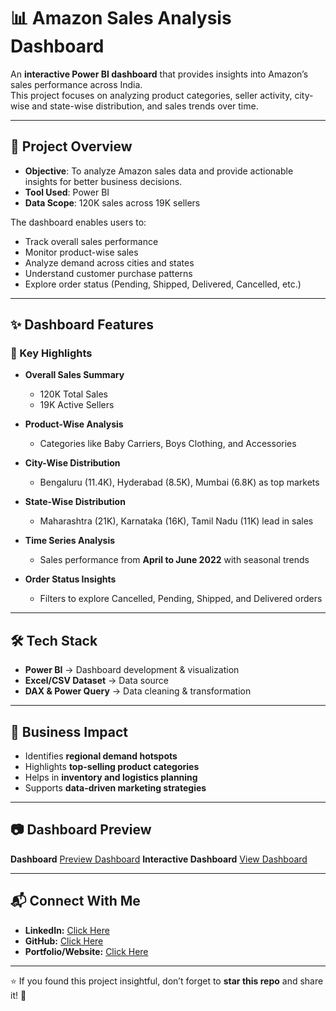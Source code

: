 # 📊 Amazon Sales Analysis Dashboard

An **interactive Power BI dashboard** that provides insights into Amazon’s sales performance across India.  
This project focuses on analyzing product categories, seller activity, city-wise and state-wise distribution, and sales trends over time.

---

## 🚀 Project Overview
- **Objective**: To analyze Amazon sales data and provide actionable insights for better business decisions.  
- **Tool Used**: Power BI  
- **Data Scope**: 120K sales across 19K sellers  

The dashboard enables users to:
- Track overall sales performance  
- Monitor product-wise sales  
- Analyze demand across cities and states  
- Understand customer purchase patterns  
- Explore order status (Pending, Shipped, Delivered, Cancelled, etc.)  

---

## ✨ Dashboard Features
### 📌 Key Highlights
- **Overall Sales Summary**  
  - 120K Total Sales  
  - 19K Active Sellers  

- **Product-Wise Analysis**  
  - Categories like Baby Carriers, Boys Clothing, and Accessories  

- **City-Wise Distribution**  
  - Bengaluru (11.4K), Hyderabad (8.5K), Mumbai (6.8K) as top markets  

- **State-Wise Distribution**  
  - Maharashtra (21K), Karnataka (16K), Tamil Nadu (11K) lead in sales  

- **Time Series Analysis**  
  - Sales performance from **April to June 2022** with seasonal trends  

- **Order Status Insights**  
  - Filters to explore Cancelled, Pending, Shipped, and Delivered orders  

---

## 🛠️ Tech Stack
- **Power BI** → Dashboard development & visualization  
- **Excel/CSV Dataset** → Data source  
- **DAX & Power Query** → Data cleaning & transformation  

---

## 🎯 Business Impact
- Identifies **regional demand hotspots**  
- Highlights **top-selling product categories**  
- Helps in **inventory and logistics planning**  
- Supports **data-driven marketing strategies**  

---

## 📷 Dashboard Preview
**Dashboard** [Preview Dashboard](https://github.com/bhuvi16t/Amazon-Sales-Analysis--Dashboard-PowerBI/blob/main/Preview%20Dasboard%20.png) 
**Interactive Dashboard** [ View Dashboard ](https://app.powerbi.com/view?r=eyJrIjoiNTYzMmZjYWMtYTFjMS00MzFkLTg1YTUtOGJlZmY4OGNlOTM4IiwidCI6ImYxNGRmMjhmLTQxYjQtNDViMi05Njk2LTUxZTY0ZmY5NmM5OCJ9)
 

---

## 📬 Connect With Me
- **LinkedIn:** [Click Here ](https://www.linkedin.com/in/bhoopendra-vishwakarma/)  
- **GitHub:** [Click Here ](https://github.com/bhuvi16t/)  
- **Portfolio/Website:** [Click Here ](https://bhuvi16t.github.io/portfolio/)  

---

⭐ If you found this project insightful, don’t forget to **star this repo** and share it! 🚀
